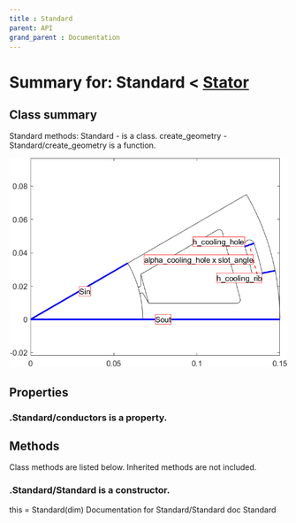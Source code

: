 ```yaml
---
title : Standard
parent: API
grand_parent : Documentation
---
```

# Summary for: **Standard**  < [Stator](Stator.html)

## Class summary

Standard methods:
Standard - is a class.
create_geometry - Standard/create_geometry is a function.

![Standard dimensions example.](Standard.png)

## Properties

### .Standard/**conductors** is a property.


## Methods

Class methods are listed below. Inherited methods are not included.

### .**Standard**/Standard is a constructor.
this = Standard(dim)
Documentation for Standard/Standard
doc Standard


